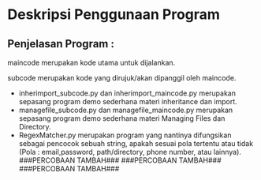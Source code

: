 # Deskripsi Penggunaan Program
## Penjelasan Program :
maincode merupakan kode utama untuk dijalankan.

subcode merupakan kode yang dirujuk/akan dipanggil oleh maincode.
- inherimport_subcode.py dan inherimport_maincode.py merupakan sepasang program demo sederhana materi inheritance dan import.
- managefile_subcode.py dan managefile_maincode.py merupakan sepasang program demo sederhana materi Managing Files dan Directory.
- RegexMatcher.py merupakan program yang nantinya difungsikan sebagai pencocok sebuah string, apakah sesuai pola tertentu atau tidak (Pola : email,password, path/directory, phone number, atau lainnya).
###PERCOBAAN TAMBAH###
###PERCOBAAN TAMBAH###
###PERCOBAAN TAMBAH###
